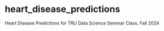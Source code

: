 # heart_disease_predictions
Heart Disease Predictions for TRU Data Science Seminar Class, Fall 2024
